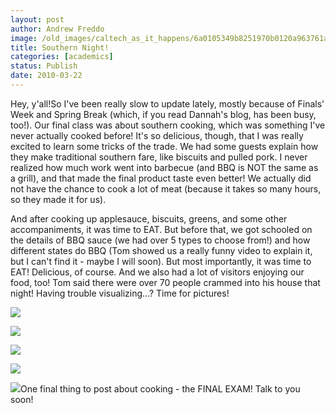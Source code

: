 ```yaml
---
layout: post
author: Andrew Freddo
image: /old_images/caltech_as_it_happens/6a0105349b8251970b0120a963761a970b.jpg
title: Southern Night!
categories: [academics]
status: Publish
date: 2010-03-22
---
```



Hey, y'all!So I've been really slow to update lately, mostly because of Finals' Week and Spring Break (which, if you read Dannah's blog, has been busy, too!). Our final class was about southern cooking, which was something I've never actually cooked before! It's so delicious, though, that I was really excited to learn some tricks of the trade. We had some guests explain how they make traditional southern fare, like biscuits and pulled pork. I never realized how much work went into barbecue (and BBQ is NOT the same as a grill), and that made the final product taste even better! We actually did not have the chance to cook a lot of meat (because it takes so many hours, so they made it for us).

And after cooking up applesauce, biscuits, greens, and some other accompaniments, it was time to EAT. But before that, we got schooled on the details of BBQ sauce (we had over 5 types to choose from!) and how different states do BBQ (Tom showed us a really funny video to explain it, but I can't find it - maybe I will soon). But most importantly, it was time to EAT! Delicious, of course. And we also had a lot of visitors enjoying our food, too! Tom said there were over 70 people crammed into his house that night!
Having trouble visualizing...? Time for pictures!

![](/old_images/caltech_as_it_happens/6a0105349b8251970b01310fca7678970c.jpg)

![](/old_images/caltech_as_it_happens/6a0105349b8251970b01310fca78b7970c.jpg)

![](/old_images/caltech_as_it_happens/6a0105349b8251970b0120a9637a47970b.jpg)

![](/old_images/caltech_as_it_happens/6a0105349b8251970b0120a9637b3a970b.jpg)

![](/old_images/caltech_as_it_happens/6a0105349b8251970b0120a9637c0a970b.jpg)One final thing to post about cooking - the FINAL EXAM! Talk to you soon!

